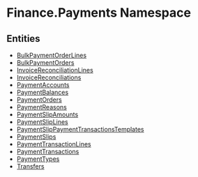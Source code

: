 ﻿---
uid: Finance.Payments
---
# Finance.Payments Namespace

## Entities
- [BulkPaymentOrderLines](Finance.Payments.BulkPaymentOrderLines.md)  
- [BulkPaymentOrders](Finance.Payments.BulkPaymentOrders.md)  
- [InvoiceReconciliationLines](Finance.Payments.InvoiceReconciliationLines.md)  
- [InvoiceReconciliations](Finance.Payments.InvoiceReconciliations.md)  
- [PaymentAccounts](Finance.Payments.PaymentAccounts.md)  
- [PaymentBalances](Finance.Payments.PaymentBalances.md)  
- [PaymentOrders](Finance.Payments.PaymentOrders.md)  
- [PaymentReasons](Finance.Payments.PaymentReasons.md)  
- [PaymentSlipAmounts](Finance.Payments.PaymentSlipAmounts.md)  
- [PaymentSlipLines](Finance.Payments.PaymentSlipLines.md)  
- [PaymentSlipPaymentTransactionsTemplates](Finance.Payments.PaymentSlipPaymentTransactionsTemplates.md)  
- [PaymentSlips](Finance.Payments.PaymentSlips.md)  
- [PaymentTransactionLines](Finance.Payments.PaymentTransactionLines.md)  
- [PaymentTransactions](Finance.Payments.PaymentTransactions.md)  
- [PaymentTypes](Finance.Payments.PaymentTypes.md)  
- [Transfers](Finance.Payments.Transfers.md)  

